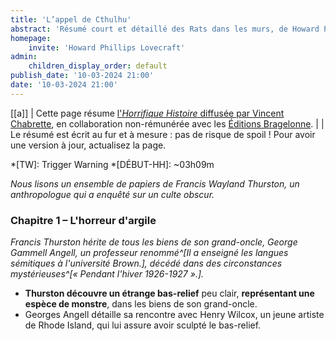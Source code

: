 ```yaml
---
title: 'L’appel de Cthulhu'
abstract: 'Résumé court et détaillé des Rats dans les murs, de Howard Phillips Lovecraft, en collaboration non-commerciale avec Bragelonne !'
homepage:
    invite: 'Howard Phillips Lovecraft'
admin:
    children_display_order: default
publish_date: '10-03-2024 21:00'
date: '10-03-2024 21:00'
---
```


[[a]]
| Cette page résume [l'_Horrifique Histoire_ diffusée par Vincent Chabrette](https://www.twitch.tv/vchabrette), en collaboration non-rémunérée avec les [Éditions Bragelonne](https://www.bragelonne.fr).
|
| Le résumé est écrit au fur et à mesure : pas de risque de spoil ! Pour avoir une version à jour, actualisez la page.

*[TW]: Trigger Warning
*[DÉBUT-HH]: ~03h09m

_Nous lisons un ensemble de papiers de Francis Wayland Thurston, un anthropologue qui a enquêté sur un culte obscur._

### Chapitre 1 – L'horreur d'argile

_Francis Thurston hérite de tous les biens de son grand-oncle, George Gammell Angell, un professeur renommé^[Il a enseigné les langues sémitiques à l'université Brown.], décédé dans des circonstances mystérieuses^[« Pendant l'hiver 1926-1927 ».]._

- **Thurston découvre un étrange bas-relief** peu clair, **représentant une espèce de monstre**, dans les biens de son grand-oncle.
- Georges Angell détaille sa rencontre avec Henry Wilcox, un jeune artiste de Rhode Island, qui lui assure avoir sculpté le bas-relief.